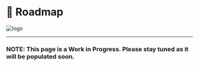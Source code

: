 # 🚧 Roadmap

![logo](https://user-images.githubusercontent.com/9198668/103214045-6c668e00-494a-11eb-94bb-4246857b8380.png)

***

### NOTE: This page is a Work in Progress. Please stay tuned as it will be populated soon.
